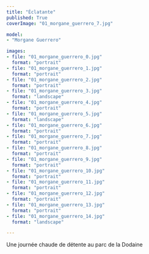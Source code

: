 ```yaml
---
title: "Éclatante"
published: True
coverImage: "01_morgane_guerrero_7.jpg"

model: 
- "Morgane Guerrero"

images:
- file: "01_morgane_guerrero_0.jpg"
  format: "portrait"
- file: "01_morgane_guerrero_1.jpg"
  format: "portrait"
- file: "01_morgane_guerrero_2.jpg"
  format: "portrait"
- file: "01_morgane_guerrero_3.jpg"
  format: "landscape"
- file: "01_morgane_guerrero_4.jpg"
  format: "portrait"
- file: "01_morgane_guerrero_5.jpg"
  format: "landscape"
- file: "01_morgane_guerrero_6.jpg"
  format: "portrait"
- file: "01_morgane_guerrero_7.jpg"
  format: "portrait"
- file: "01_morgane_guerrero_8.jpg"
  format: "portrait"
- file: "01_morgane_guerrero_9.jpg"
  format: "portrait"
- file: "01_morgane_guerrero_10.jpg"
  format: "portrait"
- file: "01_morgane_guerrero_11.jpg"
  format: "portrait"
- file: "01_morgane_guerrero_12.jpg"
  format: "portrait"
- file: "01_morgane_guerrero_13.jpg"
  format: "portrait"
- file: "01_morgane_guerrero_14.jpg"
  format: "landscape"

---
```

Une journée chaude de détente au parc de la Dodaine